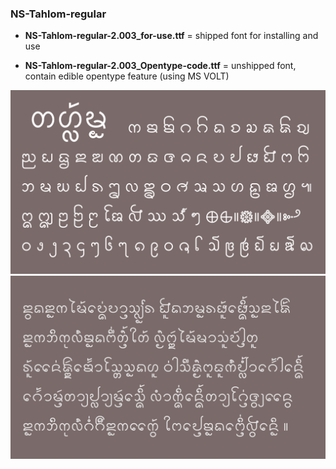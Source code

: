 
### NS-Tahlom-regular

* **NS-Tahlom-regular-2.003_for-use.ttf** = shipped font for installing and use

* **NS-Tahlom-regular-2.003_Opentype-code.ttf** = unshipped font, contain edible opentype feature (using MS VOLT)

<img src="/images/Tahlom_example.png" width="800">

<img src="/images/Tahlom_example2.png" width="800">
